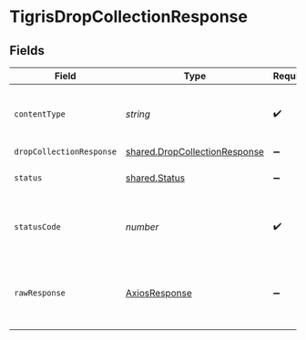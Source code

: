 # TigrisDropCollectionResponse


## Fields

| Field                                                                                 | Type                                                                                  | Required                                                                              | Description                                                                           |
| ------------------------------------------------------------------------------------- | ------------------------------------------------------------------------------------- | ------------------------------------------------------------------------------------- | ------------------------------------------------------------------------------------- |
| `contentType`                                                                         | *string*                                                                              | :heavy_check_mark:                                                                    | HTTP response content type for this operation                                         |
| `dropCollectionResponse`                                                              | [shared.DropCollectionResponse](../../../sdk/models/shared/dropcollectionresponse.md) | :heavy_minus_sign:                                                                    | OK                                                                                    |
| `status`                                                                              | [shared.Status](../../../sdk/models/shared/status.md)                                 | :heavy_minus_sign:                                                                    | Default error response                                                                |
| `statusCode`                                                                          | *number*                                                                              | :heavy_check_mark:                                                                    | HTTP response status code for this operation                                          |
| `rawResponse`                                                                         | [AxiosResponse](https://axios-http.com/docs/res_schema)                               | :heavy_minus_sign:                                                                    | Raw HTTP response; suitable for custom response parsing                               |